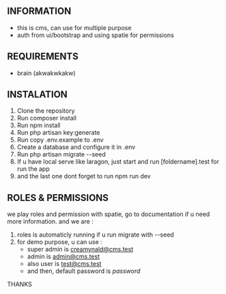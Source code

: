 ## INFORMATION

-   this is cms, can use for multiple purpose
-   auth from ui/bootstrap and using spatie for permissions

## REQUIREMENTS

-   brain (akwakwkakw)

## INSTALATION

1. Clone the repository
2. Run composer install
3. Run npm install
4. Run php artisan key:generate
5. Run copy .env.example to .env
6. Create a database and configure it in .env
7. Run php artisan migrate --seed
8. If u have local serve like laragon, just start and run [foldername].test for run the app
9. and the last one dont forget to run npm run dev

## ROLES & PERMISSIONS

we play roles and permission with spatie, go to documentation if u need more information.
and we are :

1. roles is automaticly running if u run migrate with --seed
2. for demo purpose, u can use :
    - super admin is creamynald@cms.test
    - admin is admin@cms.test
    - also user is test@cms.test
    - and then, default password is _password_

THANKS
